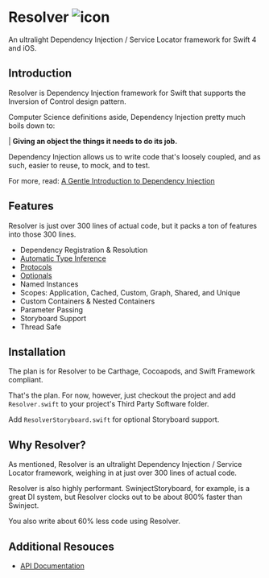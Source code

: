 
# Resolver ![icon](https://user-images.githubusercontent.com/709283/32858974-cce8282a-ca12-11e7-944b-c8046156290b.png)

 An ultralight Dependency Injection / Service Locator framework for Swift 4 and iOS.

## Introduction

Resolver is Dependency Injection framework for Swift that supports the Inversion of Control design pattern.

Computer Science definitions aside, Dependency Injection pretty much boils down to:

| **Giving an object the things it needs to do its job.**

Dependency Injection allows us to write code that's loosely coupled, and as such, easier to reuse, to mock, and  to test.

For more, read: [A Gentle Introduction to Dependency Injection](https://hmlongco.github.io/Resolver/Documentation/Introduction.md)

## Features

Resolver is just over 300 lines of actual code, but it packs a ton of features into those 300 lines.

* Dependency Registration & Resolution
* [Automatic Type Inference](https://hmlongco.github.io/Resolver/Documentation/TypeInference.md)
* [Protocols](https://hmlongco.github.io/Resolver/Documentation/TypeInference.md#Protocols)
* [Optionals](https://hmlongco.github.io/Resolver/Documentation/Optionals.md)
* Named Instances
* Scopes: Application, Cached, Custom, Graph, Shared, and Unique
* Custom Containers & Nested Containers
* Parameter Passing
* Storyboard Support
* Thread Safe

## Installation

The plan is for Resolver to be Carthage, Cocoapods, and Swift Framework compliant.

That's the plan. For now, however, just checkout the project and add `Resolver.swift` to your project's Third Party Software folder.

Add `ResolverStoryboard.swift` for optional Storyboard support.

## Why Resolver?

As mentioned, Resolver is an ultralight Dependency Injection / Service Locator framework, weighing in at just over 300 lines of actual code.

Resolver is also highly performant. SwinjectStoryboard, for example, is a great DI system, but Resolver clocks out to be about 800% faster than Swinject.

You also write about 60% less code using Resolver.

## Additional Resouces

* [API Documentation](https://hmlongco.github.io/Resolver/Documentation/API/Classes/Resolver.html)

